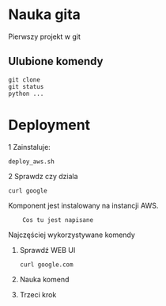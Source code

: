 # Nauka gita

Pierwszy projekt w git

## Ulubione komendy

    git clone
    git status
    python ...

# Deployment

1 Zainstaluje:
```
deploy_aws.sh
```

2 Sprawdz czy dziala
```
curl google
```

  Komponent jest instalowany na instancji AWS.


```
    Cos tu jest napisane
```

Najczęściej wykorzystywane komendy

1. Sprawdź WEB UI

    ```
    curl google.com
    ```

2. Nauka komend

3. Trzeci krok
